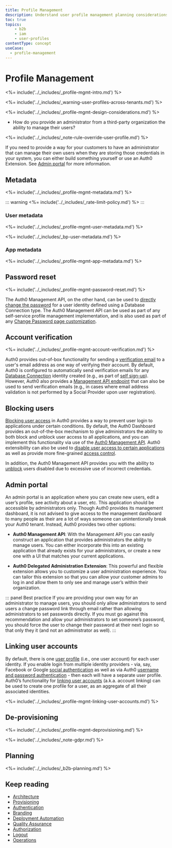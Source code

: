 ```yaml
---
title: Profile Management
description: Understand user profile management planning considerations for your B2B implementation. 
toc: true
topics:
    - b2b
    - iam
    - user-profiles
contentType: concept
useCase:
  - profile-management
---
```

# Profile Management

<%= include('../_includes/_profile-mgmt-intro.md') %>

<%= include('../_includes/_warning-user-profiles-across-tenants.md') %>

<%= include('../_includes/_profile-mgmt-design-considerations.md') %>

* How do you provide an administrator from a third-party organization the ability to manage their users?

<%= include('../_includes/_note-rule-override-user-profile.md') %>

If you need to provide a way for your customers to have an administrator that can manage their own users when they are storing those credentials in your system, you can either build something yourself or use an Auth0 Extension. See [Admin portal](#admin-portal) for more information.

## Metadata

<%= include('../_includes/_profile-mgmt-metadata.md') %>

::: warning
<%= include('../_includes/_rate-limit-policy.md') %>
:::

### User metadata

<%= include('../_includes/_profile-mgmt-user-metadata.md') %>

<%= include('../_includes/_bp-user-metadata.md') %>

### App metadata

<%= include('../_includes/_profile-mgmt-app-metadata.md') %>

## Password reset

<%= include('../_includes/_profile-mgmt-password-reset.md') %>

The Auth0 Management API, on the other hand, can be used to [directly change the password](/connections/database/password-change#directly-set-the-new-password) for a user identity defined using a Database Connection type. The Auth0 Management API can be used as part of any self-service profile management implementation, and is also used as part of any [Change Password page customization](/architecture-scenarios/b2b/b2b-branding#change-password-page-customization). 

## Account verification

<%= include('../_includes/_profile-mgmt-account-verification.md') %>

Auth0 provides out-of-box functionality for sending a [verification email](/email/custom#verification-email) to a user's email address as one way of verifying their account. By default, Auth0 is configured to automatically send verification emails for any [Database Connection](/connections/database) identity created (e.g., as part of [self sign-up](/architecture-scenarios/b2b/b2b-provisioning#self-sign-up)). However, Auth0 also provides a [Management API endpoint](/api/v2#!/Tickets/post_email_verification) that can also be used to send verification emails (e.g., in cases where email address validation is not performed by a Social Provider upon user registration). 

## Blocking users 

[Blocking user access](/users/guides/block-and-unblock-users) in Auth0 provides a way to prevent user login to applications under certain conditions. By default, the Auth0 Dashboard provides an out-of-the-box mechanism to give administrators the ability to both block and unblock user access to all applications, and you can implement this functionality via use of the [Auth0 Management API](/api/management/v2#!/Users/patch_users_by_id). Auth0 extensibility can also be used to [disable user access to certain applications](/users/guides/manage-user-access-to-applications) as well as provide more fine-grained [access control](/architecture-scenarios/b2b/b2b-authorization).

In addition, the Auth0 Management API provides you with the ability to [unblock](/api/management/v2#!/User_Blocks/delete_user_blocks_by_id) users disabled due to excessive use of incorrect credentials.  

## Admin portal

An admin portal is an application where you can create new users, edit a user’s profile, see activity about a user, etc.  This application should be accessible by administrators only.  Though Auth0 provides its management dashboard, it is not advised to give access to the management dashboard to many people as their are a lot of ways someone can unintentionally break your Auth0 tenant.  Instead, Auth0 provides two other options:

* **Auth0 Management API**: With the Management API you can easily construct an application that provides administrators the ability to manage users.  You can either incorporate this into an existing application that already exists for your administrators, or create a new one with a UI that matches your current applications.

* **Auth0 Delegated Administration Extension**: This powerful and flexible extension allows you to customize a user administration experience.  You can tailor this extension so that you can allow your customer admins to log in and allow them to only see and manage user’s within their organization.

::: panel Best practice
If you are providing your own way for an administrator to manage users, you should only allow administrators to send users a change password link through email rather than allowing administrators to set passwords directly. If you must go against this recommendation and allow your administrators to set someone’s password, you should force the user to change their password at their next login so that only they it (and not an administrator as well).
:::

## Linking user accounts 

By default, there is one [user profile](/users/concepts/overview-user-profile) (i.e., one user account) for each user identity. If you enable login from multiple identity providers - via, say, Facebook or Google [social authentication](/architecture-scenarios/b2b/b2b-authentication#social-authentication) as well as via Auth0 [username and password authentication](/architecture-scenarios/b2b/b2b-authentication#username-and-password-authentication) - then each will have a separate user profile. Auth0’s functionality for [linking user accounts](/link-accounts) (a.k.a. account linking) can be used to create one profile for a user, as an aggregate of all their associated identities. 

<%= include('../_includes/_profile-mgmt-linking-user-accounts.md') %>

## De-provisioning

<%= include('../_includes/_profile-mgmt-deprovisioning.md') %>

<%= include('../_includes/_note-gdpr.md') %>

## Planning

<%= include('../_includes/_b2b-planning.md') %>

## Keep reading

* [Architecture](/architecture-scenarios/b2b/b2b-architecture)
* [Provisioning](/architecture-scenarios/b2b/b2b-provisioning)
* [Authentication](/architecture-scenarios/b2b/b2b-authentication)
* [Branding](/architecture-scenarios/b2b/b2b-branding)
* [Deployment Automation](/architecture-scenarios/b2b/b2b-deployment)
* [Quality Assurance](/architecture-scenarios/b2b/b2b-qa)
* [Authorization](/architecture-scenarios/b2b/b2b-authorization)
* [Logout](/architecture-scenarios/b2b/b2b-logout)
* [Operations](/architecture-scenarios/b2b/b2b-operations)
